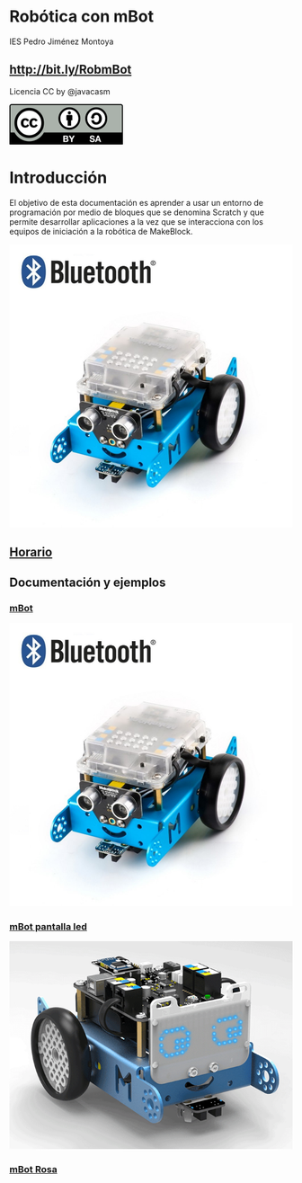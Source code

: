 # Robótica con mBot

IES Pedro Jiménez Montoya

## http://bit.ly/RobmBot

Licencia CC by @javacasm

![Licencia CC](./images/Licencia_CC.png)

# Introducción

El objetivo de esta documentación es aprender a usar un entorno de programación por medio de bloques que se denomina Scratch y que permite desarrollar aplicaciones a la vez que se interacciona con los equipos de iniciación a la robótica de MakeBlock.

![mbot](./images/makeblock_KIT_MBOT.jpg)

## [Horario](./Horario.md)


## Documentación y ejemplos

### [mBot](https://www.makeblock.es/productos/robot_educativo_mbot/)

![mbot](./images/makeblock_KIT_MBOT.jpg)

### [mBot pantalla led](https://makeblock.es/productos/mbot_matriz_leds/)

![mbot leds](./images/matriz_led.gif)

### [mBot Rosa](https://www.makeblock.es/productos/mbot_bluetooth_rosa/)